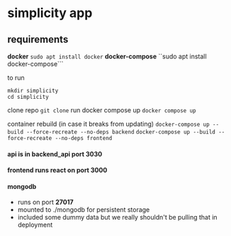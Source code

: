 # simplicity app
## requirements
**docker** ```sudo apt install docker```
**docker-compose** ``sudo apt install docker-compose```

to run
```
mkdir simplicity
cd simplicity
```
clone repo
``` git clone ```
run docker compose up
``` docker compose up ```

container rebuild (in case it breaks from updating)
```docker-compose up --build --force-recreate --no-deps backend```
```docker-compose up --build --force-recreate --no-deps frontend```

#### api is in backend_api port **3030**
#### frontend runs react on port **3000**
#### mongodb
  - runs on port **27017**
  - mounted to ./mongodb for persistent storage
  - included some dummy data but we really shouldn't be pulling that in deployment
